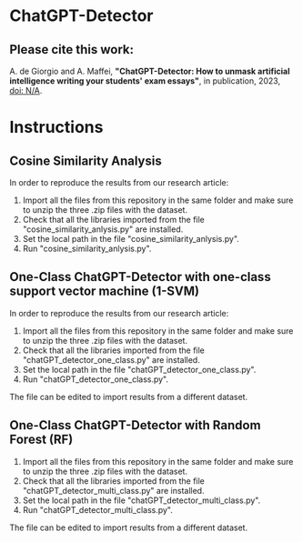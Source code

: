 # ChatGPT-Detector

## Please cite this work:
A. de Giorgio and A. Maffei, **"ChatGPT-Detector: How to unmask artificial intelligence writing your students' exam essays"**, in publication, 2023, [doi: N/A](https://doi.org/N/A).

# Instructions

## Cosine Similarity Analysis

In order to reproduce the results from our research article:
1. Import all the files from this repository in the same folder and make sure to unzip the three .zip files with the dataset.
2. Check that all the libraries imported from the file "cosine_similarity_anlysis.py" are installed.
3. Set the local path in the file "cosine_similarity_anlysis.py".
4. Run "cosine_similarity_anlysis.py".

## One-Class ChatGPT-Detector with one-class support vector machine (1-SVM)

In order to reproduce the results from our research article:
1. Import all the files from this repository in the same folder and make sure to unzip the three .zip files with the dataset.
2. Check that all the libraries imported from the file "chatGPT_detector_one_class.py" are installed.
3. Set the local path in the file "chatGPT_detector_one_class.py".
4. Run "chatGPT_detector_one_class.py".

The file can be edited to import results from a different dataset.

## One-Class ChatGPT-Detector with Random Forest (RF)

1. Import all the files from this repository in the same folder and make sure to unzip the three .zip files with the dataset.
2. Check that all the libraries imported from the file "chatGPT_detector_multi_class.py" are installed.
3. Set the local path in the file "chatGPT_detector_multi_class.py".
4. Run "chatGPT_detector_multi_class.py".

The file can be edited to import results from a different dataset.
